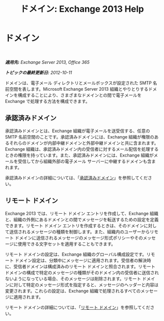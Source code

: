 ﻿---
title: 'ドメイン: Exchange 2013 Help'
TOCTitle: ドメイン
ms:assetid: 11748c2d-2e32-43a4-b77d-e0c17db6200b
ms:mtpsurl: https://technet.microsoft.com/ja-jp/library/JJ673041(v=EXCHG.150)
ms:contentKeyID: 49895250
ms.date: 04/24/2018
mtps_version: v=EXCHG.150
ms.translationtype: HT
---

# ドメイン

 

_**適用先:** Exchange Server 2013, Office 365_

_**トピックの最終更新日:** 2012-10-11_

ドメインは、電子メール ディレクトリとメールボックスが設定された SMTP 名前空間を表します。Microsoft Exchange Server 2013 組織とやりとりするドメインを構成することにより、さまざまなドメインとの間で電子メールを Exchange で処理する方法を構成できます。

## 承認済みドメイン

承認済みドメインとは、Exchange 組織が電子メールを送受信する、任意の SMTP 名前空間のことです。承認済みドメインには、Exchange 組織が権限のあるそれらのドメインが内部中継ドメインと外部中継ドメインと共に含まれます。Exchange 組織は、承認済みドメイン内の受信者に対するメール配信を処理するときの権限を持っています。また、承認済みドメインには、Exchange 組織がメールを受信してから組織外部の電子メール サーバーに中継するドメインも含まれます。

承認済みドメインの詳細については、「[承認済みドメイン](accepted-domains-exchange-2013-help.md)」を参照してください。

## リモート ドメイン

Exchange 2013 では、リモート ドメイン エントリを作成して、Exchange 組織と、組織の外側にあるドメインとの間でメッセージを転送するための設定を定義できます。リモート ドメイン エントリを作成するときは、そのドメインに対して送信されるメッセージの種類を制御します。また、組織内のユーザーからリモート ドメインに送信されるメッセージのメッセージ形式ポリシーやそのメッセージに使用できる文字セットを適用することもできます。

リモート ドメインの設定は、Exchange 組織のグローバル構成設定です。リモート ドメイン設定は、分類中にメッセージに適用されます。受信者の解決時に、受信者ドメインは構成済みのリモート ドメインと照合されます。リモート ドメインの構成で特定のメッセージの種類がそのドメイン内の受信者に送信されないようになっている場合、そのメッセージは削除されます。リモート ドメインに対して特定のメッセージ形式を指定すると、メッセージのヘッダーと内容は変更されます。これらの設定は、Exchange 組織で処理されるすべてのメッセージに適用されます。

リモート ドメインの詳細については、「[リモート ドメイン](remote-domains-exchange-2013-help.md)」を参照してください。

